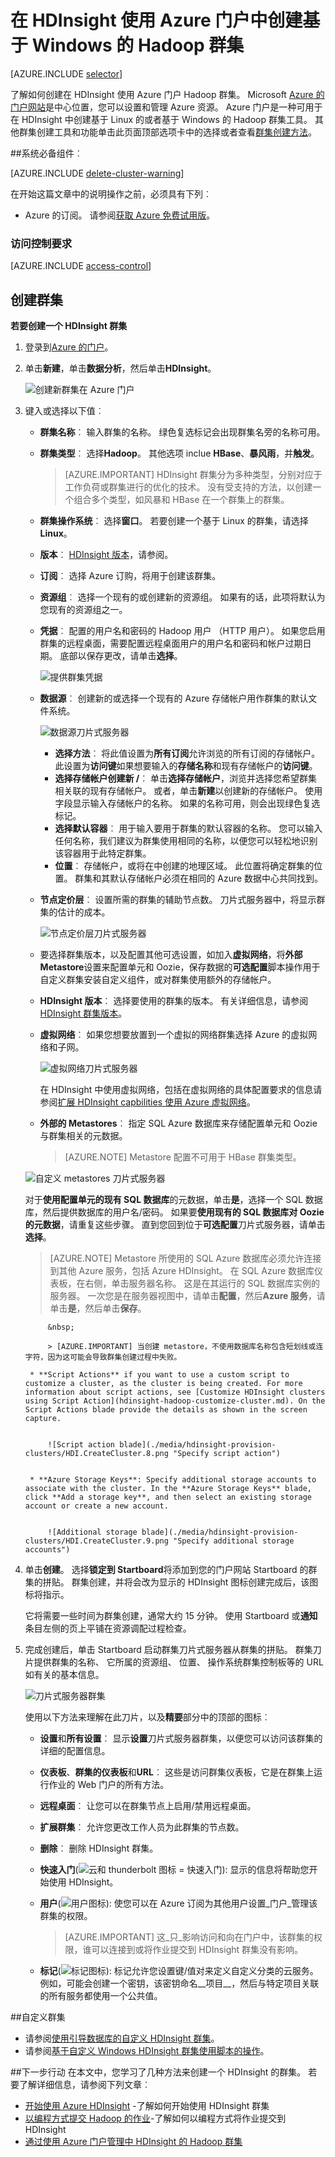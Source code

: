 <properties
   pageTitle="在 HDInsight 中创建 Hadoop 群集 |Microsoft Azure"
    description="了解如何使用 Azure 门户为 Azure HDInsight 创建群集。"
   services="hdinsight"
   documentationCenter=""
   tags="azure-portal"
   authors="mumian"
   manager="jhubbard"
   editor="cgronlun"/>

<tags
   ms.service="hdinsight"
   ms.devlang="na"
   ms.topic="article"
   ms.tgt_pltfrm="na"
   ms.workload="big-data"
   ms.date="09/02/2016"
   ms.author="jgao"/>

# <a name="create-windows-based-hadoop-clusters-in-hdinsight-using-the-azure-portal"></a>在 HDInsight 使用 Azure 门户中创建基于 Windows 的 Hadoop 群集

[AZURE.INCLUDE [selector](../../includes/hdinsight-selector-create-clusters.md)]

了解如何创建在 HDInsight 使用 Azure 门户 Hadoop 群集。 Microsoft [Azure 的门户网站](../azure-portal-overview.md)是中心位置，您可以设置和管理 Azure 资源。 Azure 门户是一种可用于在 HDInsight 中创建基于 Linux 的或者基于 Windows 的 Hadoop 群集工具。 其他群集创建工具和功能单击此页面顶部选项卡中的选择或者查看[群集创建方法](hdinsight-provision-clusters.md#cluster-creation-methods)。

##<a name="prerequisites"></a>系统必备组件︰

[AZURE.INCLUDE [delete-cluster-warning](../../includes/hdinsight-delete-cluster-warning.md)]

在开始这篇文章中的说明操作之前，必须具有下列︰

- Azure 的订阅。 请参阅[获取 Azure 免费试用版](https://azure.microsoft.com/documentation/videos/get-azure-free-trial-for-testing-hadoop-in-hdinsight/)。

### <a name="access-control-requirements"></a>访问控制要求

[AZURE.INCLUDE [access-control](../../includes/hdinsight-access-control-requirements.md)]

## <a name="create-clusters"></a>创建群集


**若要创建一个 HDInsight 群集**

1. 登录到[Azure 的门户](https://portal.azure.com)。
2. 单击**新建**，单击**数据分析**，然后单击**HDInsight**。

    ![创建新群集在 Azure 门户](./media/hdinsight-provision-clusters/HDI.CreateCluster.1.png "创建新群集在 Azure 门户")

3. 键入或选择以下值︰

    * **群集名称**︰ 输入群集的名称。 绿色复选标记会出现群集名旁的名称可用。

    * **群集类型**︰ 选择**Hadoop**。 其他选项 inclue **HBase**、**暴风雨**，并**触发**。

        > [AZURE.IMPORTANT] HDInsight 群集分为多种类型，分别对应于工作负荷或群集进行的优化的技术。 没有受支持的方法，以创建一个组合多个类型，如风暴和 HBase 在一个群集上的群集。

    * **群集操作系统**︰ 选择**窗口**。 若要创建一个基于 Linux 的群集，请选择**Linux**。
    * **版本**︰ [HDInsight 版本](hdinsight-component-versioning.md)，请参阅。
    * **订阅**︰ 选择 Azure 订购，将用于创建该群集。
    * **资源组**︰ 选择一个现有的或创建新的资源组。 如果有的话，此项将默认为您现有的资源组之一。
    * **凭据**︰ 配置的用户名和密码的 Hadoop 用户 （HTTP 用户）。 如果您启用群集的远程桌面，需要配置远程桌面用户的用户名和密码和帐户过期日期。 底部以保存更改，请单击**选择**。

        ![提供群集凭据](./media/hdinsight-provision-clusters/HDI.CreateCluster.3.png "提供群集凭据")

    * **数据源**︰ 创建新的或选择一个现有的 Azure 存储帐户用作群集的默认文件系统。

        ![数据源刀片式服务器](./media/hdinsight-provision-clusters/HDI.CreateCluster.4.png "提供数据源配置")

        * **选择方法**︰ 将此值设置为**所有订阅**允许浏览的所有订阅的存储帐户。 此设置为**访问键**如果想要输入的**存储名称**和现有存储帐户的**访问键**。
        * **选择存储帐户创建新 /**︰ 单击**选择存储帐户**，浏览并选择您希望群集相关联的现有存储帐户。 或者，单击**新建**以创建新的存储帐户。 使用字段显示输入存储帐户的名称。 如果的名称可用，则会出现绿色复选标记。
        * **选择默认容器**︰ 用于输入要用于群集的默认容器的名称。 您可以输入任何名称，我们建议为群集使用相同的名称，以便您可以轻松地识别该容器用于此特定群集。
        * **位置**︰ 存储帐户，或将在中创建的地理区域。 此位置将确定群集的位置。  群集和其默认存储帐户必须在相同的 Azure 数据中心共同找到。
    
    * **节点定价层**︰ 设置所需的群集的辅助节点数。 刀片式服务器中，将显示群集的估计的成本。
  

        ![节点定价层刀片式服务器](./media/hdinsight-provision-clusters/HDI.CreateCluster.5.png "指定的群集节点数")


    * 要选择群集版本，以及配置其他可选设置，如加入**虚拟网络**，将**外部 Metastore**设置来配置单元和 Oozie，保存数据的**可选配置**脚本操作用于自定义群集安装自定义组件，或对群集使用额外的存储帐户。

    * **HDInsight 版本**︰ 选择要使用的群集的版本。 有关详细信息，请参阅[HDInsight 群集版本](hdinsight-component-versioning.md)。
    * **虚拟网络**︰ 如果您想要放置到一个虚拟的网络群集选择 Azure 的虚拟网络和子网。  

        ![虚拟网络刀片式服务器](./media/hdinsight-provision-clusters/HDI.CreateCluster.6.png "指定虚拟网络详细信息")

        在 HDInsight 中使用虚拟网络，包括在虚拟网络的具体配置要求的信息请参阅[扩展 HDInsight capbilities 使用 Azure 虚拟网络](hdinsight-extend-hadoop-virtual-network.md)。
  

        
    * **外部的 Metastores**︰ 指定 SQL Azure 数据库来存储配置单元和 Oozie 与群集相关的元数据。
 
        > [AZURE.NOTE] Metastore 配置不可用于 HBase 群集类型。

    ![自定义 metastores 刀片式服务器](./media/hdinsight-provision-clusters/HDI.CreateCluster.7.png "指定外部 metastores")

    对于**使用配置单元的现有 SQL 数据库**的元数据，单击**是**，选择一个 SQL 数据库，然后提供数据库的用户名/密码。 如果要**使用现有的 SQL 数据库对 Oozie 的元数据**，请重复这些步骤。 直到您回到位于**可选配置**刀片式服务器，请单击**选择**。

    >[AZURE.NOTE] Metastore 所使用的 SQL Azure 数据库必须允许连接到其他 Azure 服务，包括 Azure HDInsight。 在 SQL Azure 数据库仪表板，在右侧，单击服务器名称。 这是在其运行的 SQL 数据库实例的服务器。 一次您是在服务器视图中，请单击**配置**，然后**Azure 服务**，请单击**是**，然后单击**保存**。

            &nbsp;

            > [AZURE.IMPORTANT] 当创建 metastore，不使用数据库名称包含短划线或连字符，因为这可能会导致群集创建过程中失败。
        
        * **Script Actions** if you want to use a custom script to customize a cluster, as the cluster is being created. For more information about script actions, see [Customize HDInsight clusters using Script Action](hdinsight-hadoop-customize-cluster.md). On the Script Actions blade provide the details as shown in the screen capture.
    

            ![Script action blade](./media/hdinsight-provision-clusters/HDI.CreateCluster.8.png "Specify script action")


        * **Azure Storage Keys**: Specify additional storage accounts to associate with the cluster. In the **Azure Storage Keys** blade, click **Add a storage key**, and then select an existing storage account or create a new account.
    

            ![Additional storage blade](./media/hdinsight-provision-clusters/HDI.CreateCluster.9.png "Specify additional storage accounts")


4. 单击**创建**。 选择**锁定到 Startboard**将添加到您的门户网站 Startboard 的群集的拼贴。 群集创建，并将会改为显示的 HDInsight 图标创建完成后，该图标将指示。
    
    它将需要一些时间为群集创建，通常大约 15 分钟。 使用 Startboard 或**通知**条目左侧的页上平铺在资源调配过程检查。
    

5. 完成创建后，单击 Startboard 启动群集刀片式服务器从群集的拼贴。 群集刀片提供群集的名称、 它所属的资源组、 位置、 操作系统群集控制板等的 URL 如有关的基本信息。


    ![刀片式服务器群集](./media/hdinsight-provision-clusters/HDI.Cluster.Blade.png "群集属性")


    使用以下方法来理解在此刀片，以及**精要**部分中的顶部的图标︰


    * **设置**和**所有设置**︰ 显示**设置**刀片式服务器群集，以便您可以访问该群集的详细的配置信息。
    * **仪表板**、**群集的仪表板**和**URL**︰ 这些是访问群集仪表板，它是在群集上运行作业的 Web 门户的所有方法。
    * **远程桌面**︰ 让您可以在群集节点上启用/禁用远程桌面。
    * **扩展群集**︰ 允许您更改工作人员为此群集的节点数。
    * **删除**︰ 删除 HDInsight 群集。
    * **快速入门**(![云和 thunderbolt 图标 = 快速入门](./media/hdinsight-provision-clusters/quickstart.png)): 显示的信息将帮助您开始使用 HDInsight。
    * **用户**(![用户图标](./media/hdinsight-provision-clusters/users.png)): 使您可以在 Azure 订阅为其他用户设置_门户_管理该群集的权限。
    

        > [AZURE.IMPORTANT] 这_只_影响访问和向在门户中，该群集的权限，谁可以连接到或将作业提交到 HDInsight 群集没有影响。
        
    * **标记**(![标记图标](./media/hdinsight-provision-clusters/tags.png)): 标记允许您设置键/值对来定义自定义分类的云服务。 例如，可能会创建一个密钥，该密钥命名__项目__，然后与特定项目关联的所有服务都使用一个公共值。

##<a name="customize-clusters"></a>自定义群集

- 请参阅[使用引导数据库的自定义 HDInsight 群集](hdinsight-hadoop-customize-cluster-bootstrap.md)。
- 请参阅[基于自定义 Windows HDInsight 群集使用脚本的操作](hdinsight-hadoop-customize-cluster.md)。

##<a name="next-steps"></a>下一步行动
在本文中，您学习了几种方法来创建一个 HDInsight 的群集。 若要了解详细信息，请参阅下列文章︰

* [开始使用 Azure HDInsight](hdinsight-hadoop-linux-tutorial-get-started.md) -了解如何开始使用 HDInsight 群集
* [以编程方式提交 Hadoop 的作业](hdinsight-submit-hadoop-jobs-programmatically.md)-了解如何以编程方式将作业提交到 HDInsight
* [通过使用 Azure 门户管理中 HDInsight 的 Hadoop 群集](hdinsight-administer-use-management-portal.md)


